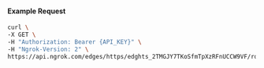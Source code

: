 <!-- Code generated for API Clients. DO NOT EDIT. -->

#### Example Request

```bash
curl \
-X GET \
-H "Authorization: Bearer {API_KEY}" \
-H "Ngrok-Version: 2" \
https://api.ngrok.com/edges/https/edghts_2TMGJY7TKoSfmTpXzRFnUCCW9VF/routes/edghtsrt_2TMGJUPej4x1xp3fii7jEbNISxk/saml
```
